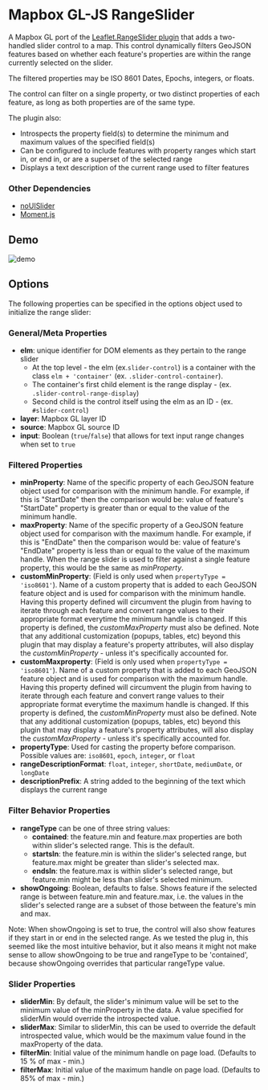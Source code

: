 # Mapbox GL-JS RangeSlider

A Mapbox GL port of the [Leaflet.RangeSlider plugin](https://github.com/flypdx/LeafletRangeSlider) that adds a two-handled slider control to a map. This control dynamically filters GeoJSON features based on whether each feature's properties are within the range currently selected on the slider.

The filtered properties may be ISO 8601 Dates, Epochs, integers, or floats.

The control can filter on a single property, or two distinct properties of each feature, as long as both properties are of the same type.

The plugin also:

* Introspects the property field(s) to determine the minimum and maximum values of the specified field(s)
* Can be configured to include features with property ranges which start in, or end in, or are a superset of the selected range
* Displays a text description of the current range used to filter features


### Other Dependencies
* [noUISlider](https://refreshless.com/nouislider/)
* [Moment.js](http://momentjs.com/)

## Demo
![demo](http://g.recordit.co/t3kgYnBwXs.gif)

## Options

The following properties can be specified in the options object used to initialize the range slider:

### General/Meta Properties
* **elm**: unique identifier for DOM elements as they pertain to the range slider
    * At the top level - the elm (ex.`slider-control`) is a container with the class `elm + 'container'` (ex. `.slider-control-container`).
    * The container's first child element is the range display - (ex. `.slider-control-range-display`)
    * Second child is the control itself using the elm as an ID - (ex. `#slider-control`)
* **layer**: Mapbox GL layer ID
* **source**: Mapbox GL source ID
* **input**: Boolean (`true`/`false`) that allows for text input range changes when set to `true`


### Filtered Properties

* **minProperty**: Name of the specific property of each GeoJSON feature object used for comparison with the minimum handle. For example, if this is "StartDate" then the comparison would be: value of feature's "StartDate" property is greater than or equal to the value of the minimum handle.
* **maxProperty**: Name of the specific property of a GeoJSON feature object used for comparison with the maximum handle. For example, if this is "EndDate" then the comparison would be: value of feature's "EndDate" property is less than or equal to the value of the maximum handle. When the range slider is used to filter against a single feature property, this would be the same as *minProperty*.
* **customMinProperty**: (Field is only used when `propertyType = 'iso8601'`). Name of a custom property that is added to each GeoJSON feature object and is used for comparison with the minimum handle. Having this property defined will circumvent the plugin from having to iterate through each feature and convert range values to their appropriate format everytime the minimum handle is changed. If this property is defined, the *customMaxProperty* must also be defined. Note that any additional customization (popups, tables, etc) beyond this plugin that may display a feature's property attributes, will also display the *customMinProperty* - unless it's specifically accounted for.
* **customMaxproperty**:  (Field is only used when `propertyType = 'iso8601'`). Name of a custom property that is added to each GeoJSON feature object and is used for comparison with the maximum handle. Having this property defined will circumvent the plugin from having to iterate through each feature and convert range values to their appropriate format everytime the maximum handle is changed. If this property is defined, the *customMinProperty* must also be defined. Note that any additional customization (popups, tables, etc) beyond this plugin that may display a feature's property attributes, will also display the *customMaxProperty* - unless it's specifically accounted for.
* **propertyType**: Used for casting the property before comparison. Possible values are: `iso8601`, `epoch`, `integer`, or `float`
* **rangeDescriptionFormat**: `float`, `integer`, `shortDate`, `mediumDate`, or `longDate`
* **descriptionPrefix**: A string added to the beginning of the text which displays the current range

### Filter Behavior Properties

* **rangeType** can be one of three string values:
   * **contained**: the feature.min and feature.max properties are both within slider's selected range. This is the default.
   * **startsIn**: the feature.min is within the slider's selected range, but feature.max might be greater than slider's selected max.
   * **endsIn**: the feature.max is within slider's selected range, but feature.min might be less than slider's selected minimum.
* **showOngoing**: Boolean, defaults to false. Shows feature if the selected range is between feature.min and feature.max, i.e. the values in the slider's selected range are a subset of those between the feature's min and max.

Note: When showOngoing is set to true, the control will also show features if they start in or end in the selected range. As we tested the plug in, this seemed like the most intuitive behavior, but it also means it might not make sense to allow showOngoing to be true and rangeType to be 'contained', because showOngoing overrides that particular rangeType value.

### Slider Properties

* **sliderMin**: By default, the slider's minimum value will be set to the minimum value of the minProperty in the data. A value specified for sliderMin would override the introspected value.
* **sliderMax**: Similar to sliderMin, this can be used to override the default introspected value, which would be the maximum value found in the maxProperty of the data.
* **filterMin**: Initial value of the minimum handle on page load. (Defaults to 15 % of max - min.)
* **filterMax**: Initial value of the maximum handle on page load. (Defaults to 85% of max - min.)

